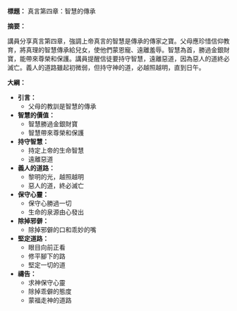 **標題：** 真言第四章：智慧的傳承

**摘要：**

講員分享真言第四章，強調上帝真言的智慧是傳承的傳家之寶。父母應珍惜信仰教育，將真理的智慧傳承給兒女，使他們蒙恩寵、遠離羞辱。智慧為首，勝過金銀財寶，能帶來尊榮和保護。講員提醒信徒要持守智慧，遠離惡道，因為惡人的道終必滅亡。義人的道路雖起初微弱，但持守神的道，必越照越明，直到日午。

**大綱：**

* **引言：**
    * 父母的教訓是智慧的傳承
* **智慧的價值：**
    * 智慧勝過金銀財寶
    * 智慧帶來尊榮和保護
* **持守智慧：**
    * 持定上帝的生命智慧
    * 遠離惡道
* **義人的道路：**
    * 黎明的光，越照越明
    * 惡人的道，終必滅亡
* **保守心靈：**
    * 保守心勝過一切
    * 生命的泉源由心發出
* **除掉邪僻：**
    * 除掉邪僻的口和乖妙的嘴
* **堅定道路：**
    * 眼目向前正看
    * 修平腳下的路
    * 堅定一切的道
* **禱告：**
    * 求神保守心靈
    * 除掉乖僻的態度
    * 蒙福走神的道路